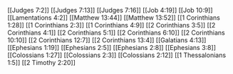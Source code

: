 [[Judges 7:2]]
[[Judges 7:13]]
[[Judges 7:16]]
[[Job 4:19]]
[[Job 10:9]]
[[Lamentations 4:2]]
[[Matthew 13:44]]
[[Matthew 13:52]]
[[1 Corinthians 1:28]]
[[1 Corinthians 2:3]]
[[1 Corinthians 4:9]]
[[2 Corinthians 3:5]]
[[2 Corinthians 4:1]]
[[2 Corinthians 5:1]]
[[2 Corinthians 6:10]]
[[2 Corinthians 10:10]]
[[2 Corinthians 12:7]]
[[2 Corinthians 13:4]]
[[Galatians 4:13]]
[[Ephesians 1:19]]
[[Ephesians 2:5]]
[[Ephesians 2:8]]
[[Ephesians 3:8]]
[[Colossians 1:27]]
[[Colossians 2:3]]
[[Colossians 2:12]]
[[1 Thessalonians 1:5]]
[[2 Timothy 2:20]]
